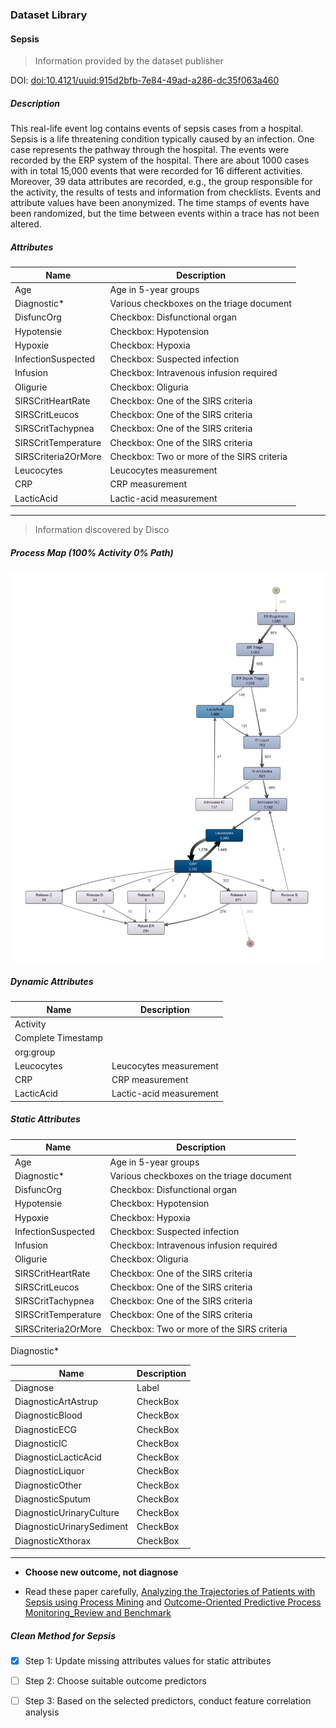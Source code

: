 ### Dataset Library

#### Sepsis

> Information provided by the dataset publisher

DOI: [doi:10.4121/uuid:915d2bfb-7e84-49ad-a286-dc35f063a460](https://doi.org/10.4121/uuid:915d2bfb-7e84-49ad-a286-dc35f063a460)

##### Description

This real-life event log contains events of sepsis cases from a hospital. Sepsis is a life threatening condition typically caused by an infection. One case represents the pathway through the hospital.  The events were recorded by the ERP system of the hospital. There are about 1000 cases with in total 15,000 events that were recorded for 16 different activities. Moreover, 39 data attributes are recorded, e.g., the group responsible for the activity, the results of tests and information from checklists.  Events and attribute values have been anonymized. The time stamps of events have been randomized, but the time between events within a trace has not been altered.

##### Attributes

|Name			| Description|
|---------------|-------------------------|
|Age			| Age in 5-year groups|
|Diagnostic*	| Various checkboxes on the triage document|
|DisfuncOrg		| Checkbox: Disfunctional organ|
|Hypotensie		| Checkbox: Hypotension |
|Hypoxie 		| Checkbox: Hypoxia |
|InfectionSuspected 	| Checkbox: Suspected infection |
|Infusion 		| Checkbox: Intravenous infusion required |
|Oligurie		| Checkbox: Oliguria |
|SIRSCritHeartRate	| Checkbox: One of the SIRS criteria |
|SIRSCritLeucos		| Checkbox: One of the SIRS criteria |
|SIRSCritTachypnea	| Checkbox: One of the SIRS criteria |
|SIRSCritTemperature	| Checkbox: One of the SIRS criteria |
|SIRSCriteria2OrMore	| Checkbox: Two or more of the SIRS criteria |
|Leucocytes		| Leucocytes measurement |
|CRP			| CRP measurement |
|LacticAcid		| Lactic-acid measurement |

---

> Information discovered by Disco

##### Process Map (100% Activity 0% Path)

![sepsis-map](/img/dataset/Sepsis.png)

##### Dynamic Attributes

|Name			| Description|
|---------------|-------------------------|
|Activity| |
|Complete Timestamp| |
|org:group||
|Leucocytes		| Leucocytes measurement |
|CRP			| CRP measurement |
|LacticAcid		| Lactic-acid measurement |


##### Static Attributes

|Name			| Description|
|---------------|-------------------------|
|Age			| Age in 5-year groups |
|Diagnostic*	| Various checkboxes on the triage document|
|DisfuncOrg		| Checkbox: Disfunctional organ|
|Hypotensie		| Checkbox: Hypotension |
|Hypoxie 		| Checkbox: Hypoxia |
|InfectionSuspected 	| Checkbox: Suspected infection |
|Infusion 		| Checkbox: Intravenous infusion required |
|Oligurie		| Checkbox: Oliguria |
|SIRSCritHeartRate	| Checkbox: One of the SIRS criteria |
|SIRSCritLeucos		| Checkbox: One of the SIRS criteria |
|SIRSCritTachypnea	| Checkbox: One of the SIRS criteria |
|SIRSCritTemperature	| Checkbox: One of the SIRS criteria |
|SIRSCriteria2OrMore	| Checkbox: Two or more of the SIRS criteria |


Diagnostic*

|Name			| Description|
|---------------|-------------------------|
|Diagnose| Label |
|DiagnosticArtAstrup| CheckBox|
|DiagnosticBlood| CheckBox|
|DiagnosticECG |CheckBox|
|DiagnosticIC	|CheckBox|
|DiagnosticLacticAcid	|CheckBox|
|DiagnosticLiquor |CheckBox|
|DiagnosticOther    |CheckBox|
|DiagnosticSputum |CheckBox|
|DiagnosticUrinaryCulture	|CheckBox|
|DiagnosticUrinarySediment	|CheckBox|
|DiagnosticXthorax |CheckBox|

---

- **Choose new outcome, not diagnose**

- Read these paper carefully, [Analyzing the Trajectories of Patients with Sepsis using Process Mining](http://ceur-ws.org/Vol-1859/bpmds-08-paper.pdf) and [Outcome-Oriented Predictive Process Monitoring_Review and Benchmark]()

##### Clean Method for Sepsis

- [x] Step 1: Update missing attributes values for static attributes
- [ ] Step 2: Choose suitable outcome predictors
- [ ] Step 3: Based on the selected predictors, conduct feature correlation analysis 

